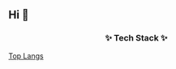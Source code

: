 ## Hi 👋

<h3 align="center">✨ Tech Stack ✨</h3>

[Top Langs](https://github-readme-stats.vercel.app/api/top-langs/?username=jjjabcd&layout=compact)
